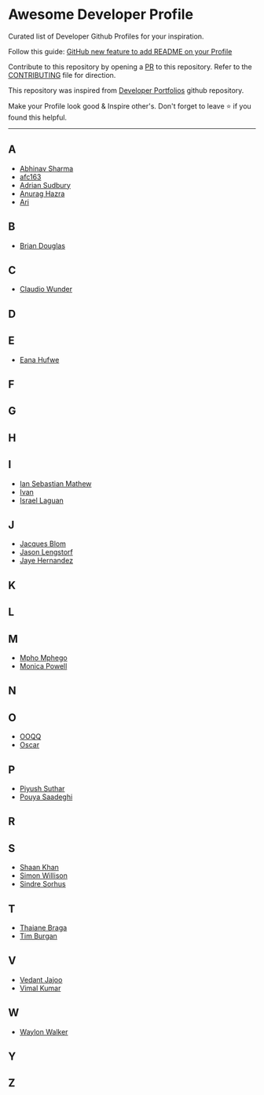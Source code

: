 # Awesome Developer Profile

Curated list of Developer Github Profiles for your inspiration.

Follow this guide: [GitHub new feature to add README on your Profile ](https://dev.to/coderjojo/github-new-feature-to-add-readme-on-your-profile-ggc)

Contribute to this repository by opening a [PR](./CONTRIBUTING.md) to this repository. Refer to the [CONTRIBUTING](./CONTRIBUTING.md) file for direction.

This repository was inspired from [Developer Portfolios](https://github.com/emmabostian/developer-portfolios) github repository.

Make your Profile look good & Inspire other's. Don't forget to leave :star: if you found this helpful.

---

## A
- [Abhinav Sharma](https://github.com/ABSphreak)
- [afc163](https://github.com/afc163)
- [Adrian Sudbury](https://github.com/asudbury)
- [Anurag Hazra](https://github.com/anuraghazra)
- [Ari](https://github.com/ari-hacks)

## B
- [Brian Douglas](https://github.com/bdougie)

## C
- [Claudio Wunder](https://github.com/ovflowd)

## D

## E
- [Eana Hufwe](https://github.com/blueset)

## F

## G

## H

## I
- [Ian Sebastian Mathew](https://github.com/iansmathew)
- [Ivan](https://github.com/imickovski)
- [Israel Laguan](https://github.com/Israel-Laguan/Israel-Laguan)

## J
- [Jacques Blom](https://github.com/jacques-blom)
- [Jason Lengstorf](https://github.com/jlengstorf)
- [Jaye Hernandez](https://github.com/jayehernandez)

## K

## L

## M
- [Mpho Mphego](https://github.com/mmphego/)
- [Monica Powell](https://github.com/M0nica)

## N

## O
- [OOQQ](https://github.com/OOQQ)
- [Oscar](https://github.com/blue-1ms)

## P
- [Piyush Suthar](https://github.com/piyushsuthar)
- [Pouya Saadeghi](https://github.com/saadeghi)

## R

## S
- [Shaan Khan](https://github.com/ShaanCoding)
- [Simon Willison](https://github.com/simonw)
- [Sindre Sorhus](https://github.com/sindresorhus)

## T
- [Thaiane Braga](https://github.com/Thaiane)
- [Tim Burgan](https://github.com/timburgan)

## V
- [Vedant Jajoo](https://github.com/coderjojo)
- [Vimal Kumar](https://github.com/vimalverma558)

## W
- [Waylon Walker](https://github.com/WaylonWalker)

## Y

## Z
